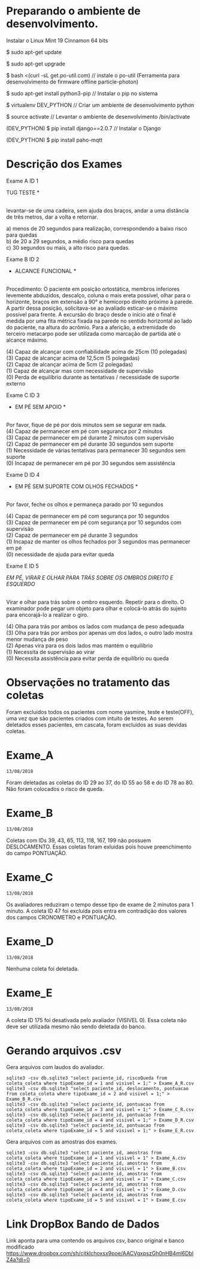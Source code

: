 # Preparando o ambiente de desenvolvimento.

Instalar o Linux Mint 19 Cinnamon 64 bits

$ sudo apt-get update

$ sudo apt-get upgrade

$ bash <(curl -sL get.po-util.com) // instale o po-util (Ferramenta para desenvolvimento de firmware offline particle-photon)

$ sudo apt-get install python3-pip // Instalar o pip no sistema 

$ virtualenv DEV_PYTHON // Criar um ambiente de desenvolvimento python

$ source activate // Levantar o ambiente de desenvolvimento /bin/activate

(DEV_PYTHON) $ pip install django==2.0.7 // Instalar o Django 
    
(DEV_PYTHON) $ pip install paho-mqtt




# Descrição dos Exames

Exame A ID 1

TUG TESTE *</br></br>

levantar-se de uma cadeira, sem ajuda dos braços, andar a uma distância de três metros, dar a volta e retornar.</br>

a) menos de 20 segundos para realização, correspondendo a baixo risco para quedas</br>
b) de 20 a 29 segundos, a médio risco para quedas</br>
c) 30 segundos ou mais, a alto risco para quedas.</br>






Exame B ID 2

* ALCANCE FUNCIONAL *</br></br>

Procedimento: O paciente em posição ortostática, membros inferiores levemente abduzidos, descalço, coluna o mais ereta possível, olhar para o horizonte, braços em extensão a 90° e hemicorpo direito próximo à parede. A partir dessa posição, solicitava-se ao avaliado esticar-se o máximo possível para frente. A excursão do braço desde o início até o final é medida por uma fita métrica fixada na parede no sentido horizontal ao lado do paciente, na altura do acrômio. Para a aferição, a extremidade do terceiro metacarpo pode ser utilizada como marcação de partida até o alcance máximo. </br>

(4) Capaz de alcançar com confiabilidade acima de 25cm (10 polegadas)</br>
(3) Capaz de alcançar acima de 12,5cm (5 polegadas)</br>
(2) Capaz de alcançar acima de 5cm (2 polegadas)</br>
(1) Capaz de alcançar mas com necessidade de supervisão</br>
(0) Perda de equilíbrio durante as tentativas / necessidade de suporte externo</br>






Exame C ID 3



* EM PÉ SEM APOIO *</br></br>

 Por favor, fique de pé por dois minutos sem se segurar em nada.</br>
(4) Capaz de permanecer em pé com segurança por 2 minutos</br>
(3) Capaz de permanecer em pé durante 2 minutos com supervisão</br>
(2) Capaz de permanecer em pé durante 30 segundos sem suporte</br>
(1) Necessidade de várias tentativas para permanecer 30 segundos sem suporte</br>
(0) Incapaz de permanecer em pé por 30 segundos sem assistência</br>






Exame D ID 4


* EM PÉ SEM SUPORTE COM OLHOS FECHADOS *</br></br>

Por favor, feche os olhos e permaneça parado por 10 segundos</br>

(4) Capaz de permanecer em pé com segurança por 10 segundos</br>
(3) Capaz de permanecer em pé com segurança por 10 segundos com supervisão</br>
(2) Capaz de permanecer em pé durante 3 segundos</br>
(1) Incapaz de manter os olhos fechados por 3 segundos mas permanecer em pé </br>
(0) necessidade de ajuda para evitar queda</br>



Exame E ID 5


*EM PÉ, VIRAR E OLHAR PARA TRÁS SOBRE OS OMBROS DIREITO E ESQUERDO*</br></br>

Virar e olhar para trás sobre o ombro esquerdo. Repetir para o direito. O examinador pode pegar um objeto para olhar e colocá-lo atrás do sujeito para encorajá-lo a realizar o giro.</br>

(4) Olha para trás por ambos os lados com mudança de peso adequada</br>
(3) Olha para trás por ambos por apenas um dos lados, o outro lado mostra menor mudança de peso</br>
(2) Apenas vira para os dois lados mas mantém o equilíbrio</br>
(1) Necessita de supervisão ao virar</br>
(0) Necessita assistência para evitar perda de equilíbrio ou queda</br>


# Observações no tratamento das coletas
Foram excluidos todos os pacientes com nome yasmine, teste e teste(OFF), uma vez que são pacientes criados com intuito de testes. Ao serem deletados esses pacientes, em cascata, foram excluidos as suas devidas coletas. 

# Exame_A

    13/08/2018
Foram deletadas as coletas do ID 29 ao 37, do ID 55 ao 58 e do ID 78 ao 80. Não foram colocados o risco de queda.

# Exame_B

    13/08/2018
Coletas com IDs 39, 43, 65, 113, 118, 167, 199 não possuem DESLOCAMENTO. Essas coletas foram exluidas pois houve preenchimento do campo PONTUAÇÂO. 

# Exame_C

    13/08/2018
Os avaliadores reduziram o tempo desse tipo de exame de 2 minutos para 1 minuto. A coleta ID 47 foi excluída pois entra em contradição dos valores dos campos CRONOMETRO e PONTUAÇÂO. 

# Exame_D

    13/08/2018
Nenhuma coleta foi deletada. 

# Exame_E

    13/08/2018
A coleta ID 175 foi desativada pelo avaliador (VISIVEL 0). Essa coleta não deve ser utilizada mesmo não sendo deletada do banco.



# Gerando arquivos .csv
Gera arquivos com laudos do avaliador.
   
    sqlite3 -csv db.sqlite3 "select paciente_id, riscoQueda from coleta_coleta where tipoExame_id = 1 and visivel = 1;" > Exame_A_R.csv
    sqlite3 -csv db.sqlite3 "select paciente_id, deslocamento, pontuacao from coleta_coleta where tipoExame_id = 2 and visivel = 1;" > Exame_B_R.csv
    sqlite3 -csv db.sqlite3 "select paciente_id, pontuacao from coleta_coleta where tipoExame_id = 3 and visivel = 1;" > Exame_C_R.csv
    sqlite3 -csv db.sqlite3 "select paciente_id, pontuacao from coleta_coleta where tipoExame_id = 4 and visivel = 1;" > Exame_D_R.csv
    sqlite3 -csv db.sqlite3 "select paciente_id, pontuacao from coleta_coleta where tipoExame_id = 5 and visivel = 1;" > Exame_E_R.csv

Gera arquivos com as amostras dos exames.
    
    sqlite3 -csv db.sqlite3 "select paciente_id, amostras from coleta_coleta where tipoExame_id = 1 and visivel = 1" > Exame_A.csv
    sqlite3 -csv db.sqlite3 "select paciente_id, amostras from coleta_coleta where tipoExame_id = 2 and visivel = 1" > Exame_B.csv
    sqlite3 -csv db.sqlite3 "select paciente_id, amostras from coleta_coleta where tipoExame_id = 3 and visivel = 1" > Exame_C.csv
    sqlite3 -csv db.sqlite3 "select paciente_id, amostras from coleta_coleta where tipoExame_id = 4 and visivel = 1" > Exame_D.csv
    sqlite3 -csv db.sqlite3 "select paciente_id, amostras from coleta_coleta where tipoExame_id = 5 and visivel = 1" > Exame_E.csv

# Link DropBox Bando de Dados
Link aponta para uma contendo os arquivos csv, banco original e banco modificado
    https://www.dropbox.com/sh/cjtklchoxsx9poe/AACVgxpszGh0nHB4ml6DblZ4a?dl=0
